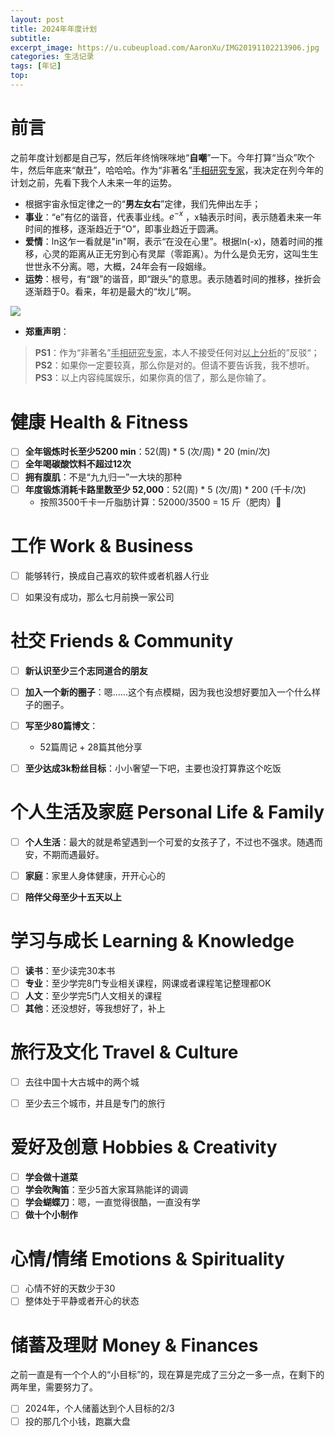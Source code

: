 ```yaml
---
layout: post
title: 2024年年度计划
subtitle: 
excerpt_image: https://u.cubeupload.com/AaronXu/IMG20191102213906.jpg
categories: 生活记录
tags: [年记]
top: 
---
```


# 前言

之前年度计划都是自己写，然后年终悄咪咪地“**自嘲**”一下。今年打算“当众”吹个牛，然后年底来“献丑”，哈哈哈。作为“非著名”<u>手相研究专家</u>，我决定在列今年的计划之前，先看下我个人未来一年的运势。
- 根据宇宙永恒定律之一的“**男左女右**”定律，我们先伸出左手；  
- **事业**：“e”有亿的谐音，代表事业线。$e^{-x}$ ，x轴表示时间，表示随着未来一年时间的推移，逐渐趋近于“O”，即事业趋近于圆满。  
- **爱情**：ln这乍一看就是"in"啊，表示“在没在心里”。根据ln(-x)，随着时间的推移，心灵的距离从正无穷到心有灵犀（零距离）。为什么是负无穷，这叫生生世世永不分离。嗯，大概，24年会有一段姻缘。  
- **运势**：根号，有“跟”的谐音，即“跟头”的意思。表示随着时间的推移，挫折会逐渐趋于0。看来，年初是最大的“坎儿”啊。    

![](https://u.cubeupload.com/AaronXu/IMG20191102213906.jpg)

- **郑重声明**：
> **PS1**：作为“非著名”<u>手相研究专家</u>，本人不接受任何对<u>以上分析</u>的”反驳“；
> **PS2**：如果你一定要较真，那么你是对的。但请不要告诉我，我不想听。
> **PS3**：以上内容纯属娱乐，如果你真的信了，那么是你输了。

# 健康 Health & Fitness  
- [ ] **全年锻炼时长至少5200 min**：52(周) \* 5 (次/周) \* 20 (min/次)  
- [ ] **全年喝碳酸饮料不超过12次**  
- [ ] **拥有腹肌**：不是“九九归一”一大块的那种
- [ ] **年度锻炼消耗卡路里数至少 52,000**：52(周) \* 5 (次/周) \* 200 (千卡/次) 
	- 按照3500千卡一斤脂肪计算：52000/3500 = 15 斤（肥肉）🤪

# 工作 Work & Business  
- [ ] 能够转行，换成自己喜欢的软件或者机器人行业
- [ ] 如果没有成功，那么七月前换一家公司


# 社交 Friends & Community
- [ ] **新认识至少三个志同道合的朋友**
- [ ] **加入一个新的圈子**：嗯......这个有点模糊，因为我也没想好要加入一个什么样子的圈子。
- [ ] **写至少80篇博文**：
	- 52篇周记 + 28篇其他分享  
- [ ] **至少达成3k粉丝目标**：小小奢望一下吧，主要也没打算靠这个吃饭  


# 个人生活及家庭 Personal Life & Family
- [ ] **个人生活**：最大的就是希望遇到一个可爱的女孩子了，不过也不强求。随遇而安，不期而遇最好。
- [ ] **家庭**：家里人身体健康，开开心心的
- [ ] **陪伴父母至少十五天以上**  


# 学习与成长 Learning & Knowledge
- [ ] **读书**：至少读完30本书
- [ ] **专业**：至少学完8门专业相关课程，网课或者课程笔记整理都OK
- [ ] **人文**：至少学完5门人文相关的课程
- [ ] **其他**：还没想好，等我想好了，补上

# 旅行及文化 Travel & Culture
- [ ] 去往中国十大古城中的两个城
- [ ] 至少去三个城市，并且是专门的旅行


# 爱好及创意 Hobbies & Creativity
- [ ] **学会做十道菜**
- [ ] **学会吹陶笛**：至少5首大家耳熟能详的调调
- [ ] **学会蝴蝶刀**：嗯，一直觉得很酷，一直没有学
- [ ] **做十个小制作**

# 心情/情绪 Emotions & Spirituality

- [ ] 心情不好的天数少于30
- [ ] 整体处于平静或者开心的状态

# 储蓄及理财 Money & Finances

之前一直是有一个个人的“小目标”的，现在算是完成了三分之一多一点，在剩下的两年里，需要努力了。
 - [ ] 2024年，个人储蓄达到个人目标的2/3
 - [ ] 投的那几个小钱，跑赢大盘
